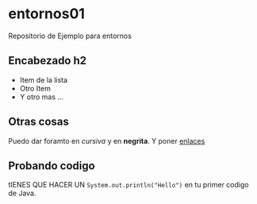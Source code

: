 # entornos01
Repositorio de Ejemplo para entornos

## Encabezado h2

- Item de la lista
- Otro Item
- Y otro mas ...

## Otras cosas

Puedo dar foramto en *cursiva* y en **negrita**. 
Y poner [enlaces](http://gregoriofer.com)

## Probando codigo
tIENES QUE HACER UN `System.out.println("Hello")` en tu primer codigo de Java.